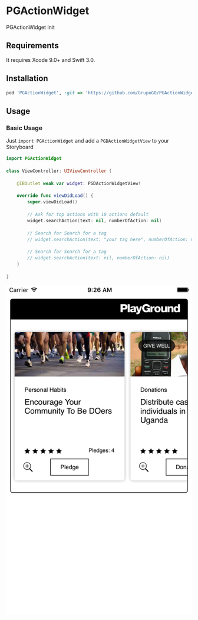 # PGActionWidget
PGActionWidget Init


## Requirements

It requires Xcode 9.0+ and Swift 3.0.


## Installation

```ruby
pod 'PGActionWidget', :git => 'https://github.com/GrupoGO/PGActionWidget.git'
```

## Usage

### Basic Usage
Just `import PGActionWidget` and add a `PGDActionWidgetView` to your Storyboard


```swift
import PGActionWidget

class ViewController: UIViewController {

    @IBOutlet weak var widget: PGDActionWidgetView!

    override func viewDidLoad() {
        super.viewDidLoad()

        // Ask for top actions with 10 actions default
        widget.searchAction(text: nil, numberOfAction: nil)
        
        // Search for Search for a tag
        // widget.searchAction(text: "your tag here", numberOfAction: nil)

        // Search for Search for a tag
        // widget.searchAction(text: nil, numberOfAction: nil)
    }
    
}
```

<p align="center"><img src ="https://github.com/GrupoGO/PGActionWidget/blob/master/Screenshot.png" /></p>

